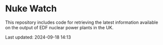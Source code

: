 # Nuke Watch

This repository includes code for retrieving the latest information available on the output of EDF nuclear power plants in the UK.

Last updated: 2024-09-18 14:13